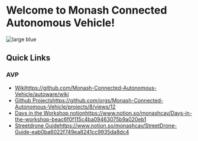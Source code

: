 # Welcome to Monash Connected Autonomous Vehicle!

![large blue](https://github.com/Monash-Connected-Autonomous-Vehicle/.github/assets/45161987/803d98e3-575d-42fe-bd2a-c23611f9e673)

## Quick Links

### AVP
- [Wiki](https://github.com/Monash-Connected-Autonomous-Vehicle/autoware/wiki)https://github.com/Monash-Connected-Autonomous-Vehicle/autoware/wiki
- [Github Projects](https://github.com/orgs/Monash-Connected-Autonomous-Vehicle/projects/8/views/12)https://github.com/orgs/Monash-Connected-Autonomous-Vehicle/projects/8/views/12
- [Days in the Workshop notion](https://www.notion.so/monashcav/Days-in-the-workshop-beac6f0f115c4ba09463075b9a020eb1)https://www.notion.so/monashcav/Days-in-the-workshop-beac6f0f115c4ba09463075b9a020eb1
- [Streetdrone Guide](https://www.notion.so/monashcav/StreetDrone-Guide-eab0ba6022f749ea8241cc9935da8dc4)https://www.notion.so/monashcav/StreetDrone-Guide-eab0ba6022f749ea8241cc9935da8dc4

